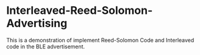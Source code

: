 # Interleaved-Reed-Solomon-Advertising
This is a demonstration of implement Reed-Solomon Code and Interleaved code in the BLE advertisement.

